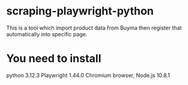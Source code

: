 # scraping-playwright-python
This is a tool which import product data from Buyma then register that automatically into specific page.

# You need to install
python 3.12.3
Playwright 1.44.0
Chromium browser,
Node.js 10.8.1


